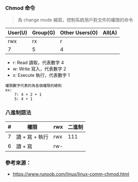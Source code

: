 
### Chmod 命令

> 為 change mode 縮寫，控制系統用戶對文件的權限的命令

 | User(U) | Group(G) | Other Users(O) | All(A) |
 | ------- | -------- | -------------- | ------ |
 | rwx     | rx       | r              |        |
 | 7       | 5        | 4              |        |

- r: Read 讀取，代表數字 4 
- w: Write 寫入，代表數字 2
- x: Execute 執行，代表數字 1

```
權限數字代表的為各個權限的總和
ex: 
	7: 4 + 2 + 1
	5: 4 + 1
```

### 八進制語法

| #   | 權限           | rwx | 二進制 |
| --- | -------------- | --- | ------ |
| 7   | 讀 + 寫 + 執行 | rwx | 111    |
| 6   | 讀 + 寫        |  rw-  |        |

### 參考來源：

- https://www.runoob.com/linux/linux-comm-chmod.html